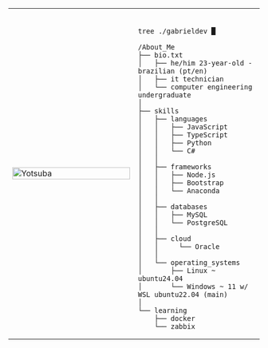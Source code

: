 <table>
  <tr>
    <td style="width: 50%;">
      <img src="https://i.imgur.com/Gl8ZCOF.jpeg" alt="Yotsuba" align="center" style="width: 100%; border: none;"/>
    </td>
    <td style="width: 50%; vertical-align: top;">
      <p style="font-family: 'Courier New', monospace; font-size: 35px; font-weight: bold; color: #333;">
        
	tree ./gabrieldev █
 </p>
      
    /About_Me
    ├── bio.txt
    │   ├── he/him 23-year-old - brazilian (pt/en)
    │   ├── it technician
    │   └── computer engineering undergraduate
    │
    ├── skills
    │   ├── languages
    │   │   ├── JavaScript
    │   │   ├── TypeScript
    │   │   ├── Python
    │   │   └── C#
    │   │
    │   ├── frameworks
    │   │   ├── Node.js
    │   │   ├── Bootstrap
    │   │   └── Anaconda
    │   │ 
    │   ├── databases
    │   │   ├── MySQL
    │   │   └── PostgreSQL
    │   │ 
    │   ├── cloud
    │   │     └── Oracle
    │   │
    │   └── operating_systems
    │       ├── Linux ~ ubuntu24.04
    │       └── Windows ~ 11 w/ WSL ubuntu22.04 (main)
    │   
    └── learning
        ├── docker
        └── zabbix
  </tr>
</table>
